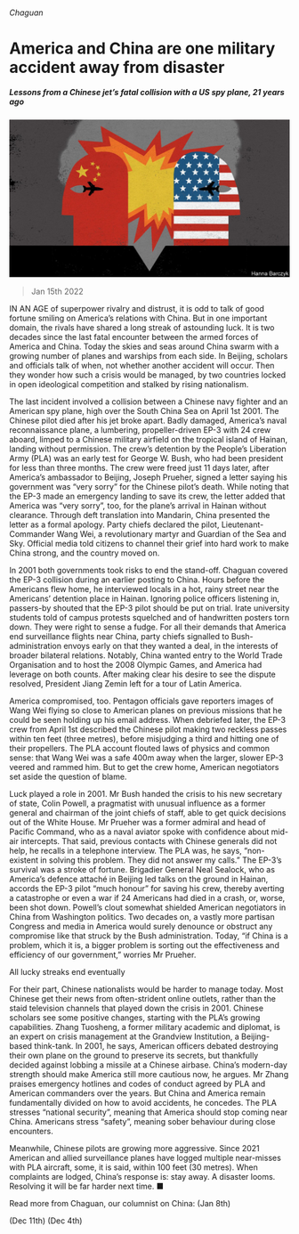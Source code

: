 ###### Chaguan

# America and China are one military accident away from disaster 

##### Lessons from a Chinese jet’s fatal collision with a US spy plane, 21 years ago 

![image](images/20220115_CND000_0.jpg) 

> Jan 15th 2022 

IN AN AGE of superpower rivalry and distrust, it is odd to talk of good fortune smiling on America’s relations with China. But in one important domain, the rivals have shared a long streak of astounding luck. It is two decades since the last fatal encounter between the armed forces of America and China. Today the skies and seas around China swarm with a growing number of planes and warships from each side. In Beijing, scholars and officials talk of when, not whether another accident will occur. Then they wonder how such a crisis would be managed, by two countries locked in open ideological competition and stalked by rising nationalism.

The last incident involved a collision between a Chinese navy fighter and an American spy plane, high over the South China Sea on April 1st 2001. The Chinese pilot died after his jet broke apart. Badly damaged, America’s naval reconnaissance plane, a lumbering, propeller-driven EP-3 with 24 crew aboard, limped to a Chinese military airfield on the tropical island of Hainan, landing without permission. The crew’s detention by the People’s Liberation Army (PLA) was an early test for George W. Bush, who had been president for less than three months. The crew were freed just 11 days later, after America’s ambassador to Beijing, Joseph Prueher, signed a letter saying his government was “very sorry” for the Chinese pilot’s death. While noting that the EP-3 made an emergency landing to save its crew, the letter added that America was “very sorry”, too, for the plane’s arrival in Hainan without clearance. Through deft translation into Mandarin, China presented the letter as a formal apology. Party chiefs declared the pilot, Lieutenant-Commander Wang Wei, a revolutionary martyr and Guardian of the Sea and Sky. Official media told citizens to channel their grief into hard work to make China strong, and the country moved on.


In 2001 both governments took risks to end the stand-off. Chaguan covered the EP-3 collision during an earlier posting to China. Hours before the Americans flew home, he interviewed locals in a hot, rainy street near the Americans’ detention place in Hainan. Ignoring police officers listening in, passers-by shouted that the EP-3 pilot should be put on trial. Irate university students told of campus protests squelched and of handwritten posters torn down. They were right to sense a fudge. For all their demands that America end surveillance flights near China, party chiefs signalled to Bush-administration envoys early on that they wanted a deal, in the interests of broader bilateral relations. Notably, China wanted entry to the World Trade Organisation and to host the 2008 Olympic Games, and America had leverage on both counts. After making clear his desire to see the dispute resolved, President Jiang Zemin left for a tour of Latin America.

America compromised, too. Pentagon officials gave reporters images of Wang Wei flying so close to American planes on previous missions that he could be seen holding up his email address. When debriefed later, the EP-3 crew from April 1st described the Chinese pilot making two reckless passes within ten feet (three metres), before misjudging a third and hitting one of their propellers. The PLA account flouted laws of physics and common sense: that Wang Wei was a safe 400m away when the larger, slower EP-3 veered and rammed him. But to get the crew home, American negotiators set aside the question of blame.

Luck played a role in 2001. Mr Bush handed the crisis to his new secretary of state, Colin Powell, a pragmatist with unusual influence as a former general and chairman of the joint chiefs of staff, able to get quick decisions out of the White House. Mr Prueher was a former admiral and head of Pacific Command, who as a naval aviator spoke with confidence about mid-air intercepts. That said, previous contacts with Chinese generals did not help, he recalls in a telephone interview. The PLA was, he says, “non-existent in solving this problem. They did not answer my calls.” The EP-3’s survival was a stroke of fortune. Brigadier General Neal Sealock, who as America’s defence attaché in Beijing led talks on the ground in Hainan, accords the EP-3 pilot “much honour” for saving his crew, thereby averting a catastrophe or even a war if 24 Americans had died in a crash, or, worse, been shot down. Powell’s clout somewhat shielded American negotiators in China from Washington politics. Two decades on, a vastly more partisan Congress and media in America would surely denounce or obstruct any compromise like that struck by the Bush administration. Today, “if China is a problem, which it is, a bigger problem is sorting out the effectiveness and efficiency of our government,” worries Mr Prueher.

All lucky streaks end eventually

For their part, Chinese nationalists would be harder to manage today. Most Chinese get their news from often-strident online outlets, rather than the staid television channels that played down the crisis in 2001. Chinese scholars see some positive changes, starting with the PLA’s growing capabilities. Zhang Tuosheng, a former military academic and diplomat, is an expert on crisis management at the Grandview Institution, a Beijing-based think-tank. In 2001, he says, American officers debated destroying their own plane on the ground to preserve its secrets, but thankfully decided against lobbing a missile at a Chinese airbase. China’s modern-day strength should make America still more cautious now, he argues. Mr Zhang praises emergency hotlines and codes of conduct agreed by PLA and American commanders over the years. But China and America remain fundamentally divided on how to avoid accidents, he concedes. The PLA stresses “national security”, meaning that America should stop coming near China. Americans stress “safety”, meaning sober behaviour during close encounters.

Meanwhile, Chinese pilots are growing more aggressive. Since 2021 American and allied surveillance planes have logged multiple near-misses with PLA aircraft, some, it is said, within 100 feet (30 metres). When complaints are lodged, China’s response is: stay away. A disaster looms. Resolving it will be far harder next time. ■

Read more from Chaguan, our columnist on China: (Jan 8th)

 (Dec 11th) (Dec 4th)


